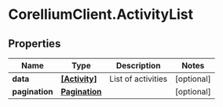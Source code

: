 # CorelliumClient.ActivityList

## Properties

Name | Type | Description | Notes
------------ | ------------- | ------------- | -------------
**data** | [**[Activity]**](Activity.md) | List of activities | [optional] 
**pagination** | [**Pagination**](Pagination.md) |  | [optional] 


